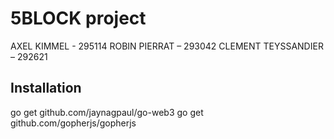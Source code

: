 # 5BLOCK project

AXEL KIMMEL - 295114
ROBIN PIERRAT – 293042 
CLEMENT TEYSSANDIER – 292621 

## Installation
go get github.com/jaynagpaul/go-web3
go get github.com/gopherjs/gopherjs 